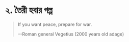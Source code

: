 # ২. তৈরী হবার গল্প

> If you want peace, prepare for war.
>
> --Roman general Vegetius \(2000 years old adage\)


